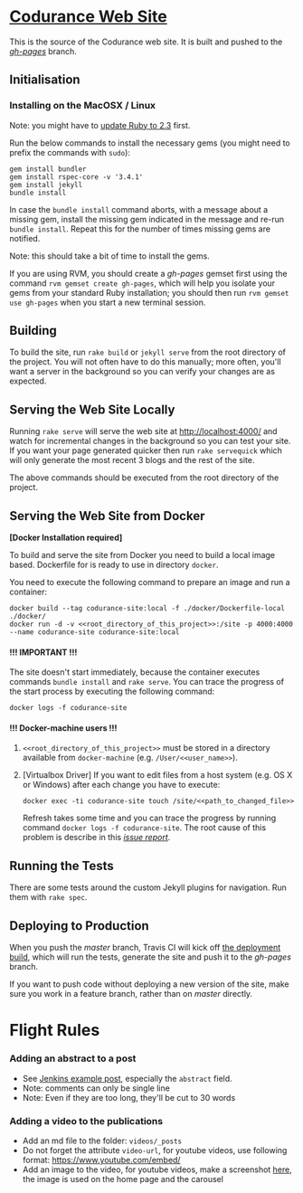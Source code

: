 # [Codurance Web Site](http://codurance.com/)

This is the source of the Codurance web site. It is built and pushed to the [*gh-pages*](https://github.com/codurance/site/tree/gh-pages) branch.

## Initialisation

### Installing on the MacOSX / Linux

Note: you might have to [update Ruby to 2.3](http://stackoverflow.com/a/33883667) first.

Run the below commands to install the necessary gems (you might need to prefix the commands with `sudo`):

```
gem install bundler
gem install rspec-core -v '3.4.1'
gem install jekyll
bundle install
```

In case the `bundle install` command aborts, with a message about a missing gem, install the missing gem indicated in the message and re-run `bundle install`. Repeat this for the number of times missing gems are notified. 

Note: this should take a bit of time to install the gems.

If you are using RVM, you should create a *gh-pages* gemset first using the command `rvm gemset create gh-pages`, which will help you isolate your gems from your standard Ruby installation; you should then run `rvm gemset use gh-pages` when you start a new terminal session.

## Building

To build the site, run `rake build` or `jekyll serve` from the root directory of the project. You will not often have to do this manually; more often, you'll want a server in the background so you can verify your changes are as expected.

## Serving the Web Site Locally

Running `rake serve` will serve the web site at [http://localhost:4000/](http://localhost:4000/) and watch for incremental changes in the background so you can test your site. If you want your page generated quicker then run `rake servequick` which will only generate the most recent 3 blogs and the rest of the site.

The above commands should be executed from the root directory of the project.

## Serving the Web Site from Docker

**[Docker Installation required]**

To build and serve the site from Docker you need to build a local image based. 
Dockerfile for is ready to use in directory `docker`. 

You need to execute the following command to prepare an image and run a container:

```
docker build --tag codurance-site:local -f ./docker/Dockerfile-local ./docker/
docker run -d -v <<root_directory_of_this_project>>:/site -p 4000:4000 --name codurance-site codurance-site:local
```

#### !!! IMPORTANT !!!
The site doesn't start immediately, because the container executes commands `bundle install` and `rake serve`.
You can trace the progress of the start process by executing the following command:

```
docker logs -f codurance-site
```

#### !!! Docker-machine users !!!

1. `<<root_directory_of_this_project>>` must be stored in a directory available from `docker-machine` (e.g. `/User/<<user_name>>`).
2. [Virtualbox Driver] If you want to edit files from a host system (e.g. OS X or Windows) after each change you have to execute:

    ```
    docker exec -ti codurance-site touch /site/<<path_to_changed_file>>
    ```

    Refresh takes some time and you can trace the progress by running command `docker logs -f codurance-site`. 
    The root cause of this problem is describe in this *[issue report](https://www.virtualbox.org/ticket/10660)*.  


## Running the Tests

There are some tests around the custom Jekyll plugins for navigation. Run them with `rake spec`.

## Deploying to Production

When you push the *master* branch, Travis CI will kick off [the deployment build](https://travis-ci.org/codurance/site), which will run the tests, generate the site and push it to the *gh-pages* branch.

If you want to push code without deploying a new version of the site, make sure you work in a feature branch, rather than on *master* directly.

# Flight Rules

### Adding an abstract to a post

  * See [Jenkins example post](/site/blob/master/_posts/2014-10-03-guide-to-deploying-artifacts-with-jenkins.md), especially the ``abstract`` field.
  * Note: comments can only be single line
  * Note: Even if they are too long, they'll be cut to 30 words

### Adding a video to the publications

  * Add an md file to the folder: `videos/_posts`
  * Do not forget the attribute `video-url`, for youtube videos, use following format: https://www.youtube.com/embed/<video-id>
  * Add an image to the video, for youtube videos, make a screenshot [here](http://youtubescreenshot.com/), the image is used on the home page and the carousel

